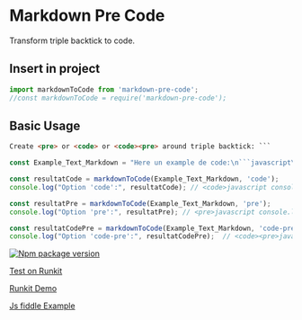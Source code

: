 # Markdown Pre Code
Transform triple backtick to code.

## Insert in project

```javascript
import markdownToCode from 'markdown-pre-code';
//const markdownToCode = require('markdown-pre-code');
```

## Basic Usage

```html
Create <pre> or <code> or <code><pre> around triple backtick: ```
```

```javascript
const Example_Text_Markdown = "Here un example de code:\n```javascript\nconsole.log('Hello, World!');\n```";
```

```javascript
const resultatCode = markdownToCode(Example_Text_Markdown, 'code');
console.log("Option 'code':", resultatCode); // <code>javascript console.log('Hello, World!');</code>
```

```javascript
const resultatPre = markdownToCode(Example_Text_Markdown, 'pre');
console.log("Option 'pre':", resultatPre); // <pre>javascript console.log('Hello, World!');</pre>
```

```javascript
const resultatCodePre = markdownToCode(Example_Text_Markdown, 'code-pre');
console.log("Option 'code-pre':", resultatCodePre);  // <code><pre>javascript console.log('Hello, World!');</pre></code>
```


[![Npm package version](https://badgen.net/npm/v/https://www.npmjs.com/package/markdown-pre-code)](https://www.npmjs.com/package/markdown-pre-code)

[Test on Runkit](https://runkit.com/onigetoc/5e43f1d10888310014d63d5d)

[Runkit Demo](https://runkit.com/onigetoc/markdown-pre-code)

[Js fiddle Example](https://jsfiddle.net/onigetoc/jzbuve15/)
